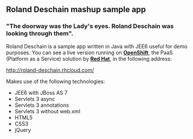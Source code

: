 ## Roland Deschain mashup sample app

### "The doorway was the Lady's eyes. Roland Deschain was looking through them".


Roland Deschain is a sample app written in Java with JEE6 useful for demo purposes. You can see a live version running on [**OpenShift**](http://openshift.com), the PaaS (Platform as a Service) solution by [**Red Hat**](http://redhat.com), in the following address:

http://roland-deschain.rhcloud.com/

Makes use of the following technologies:

* JEE6 with JBoss AS 7
* Servlets 3 async
* Servlets 3 annotations 
* Servlets 3 without web.xml
* HTML5
* CSS3
* jQuery